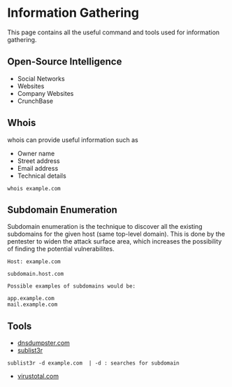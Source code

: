 # Information Gathering

This page contains all the useful command and tools used for information gathering.

## Open-Source Intelligence

  * Social Networks
  * Websites
  * Company Websites
  * CrunchBase

## Whois

  whois can provide useful information such as
  
  * Owner name
  * Street address
  * Email address
  * Technical details

  ```
  whois example.com
  ```
## Subdomain Enumeration

  Subdomain enumeration is the technique to discover all the existing subdomains for the given host (same top-level domain). This is done by the pentester to widen   the attack surface area, which increases the possibility of finding the potential vulnerabilites.

  ```
  Host: example.com

  subdomain.host.com

  Possible examples of subdomains would be:

  app.example.com
  mail.example.com
  ```
## Tools

 * [dnsdumpster.com](https://dnsdumpster.com/)
 * [sublist3r](https://github.com/aboul3la/Sublist3r)
  ```
  sublist3r -d example.com  | -d : searches for subdomain
 ```
 * [virustotal.com](https://www.virustotal.com/gui/)
